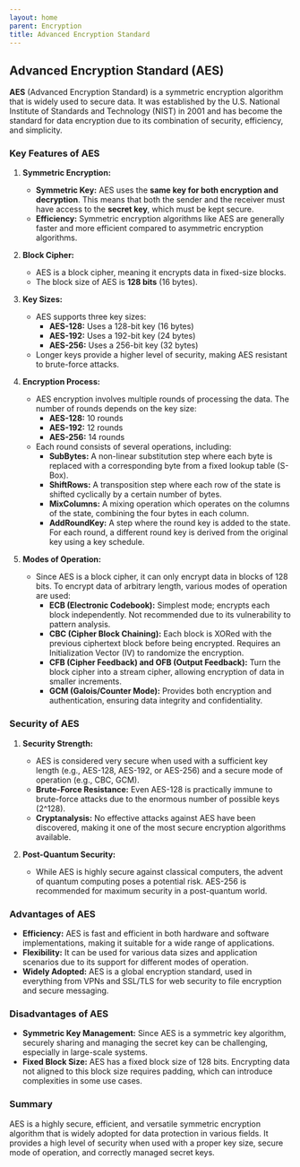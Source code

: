 ```yaml
---
layout: home
parent: Encryption
title: Advanced Encryption Standard
---
```


## Advanced Encryption Standard (AES)

**AES** (Advanced Encryption Standard) is a symmetric encryption algorithm that is widely used to secure data. It was established by the U.S. National Institute of Standards and Technology (NIST) in 2001 and has become the standard for data encryption due to its combination of security, efficiency, and simplicity.

### Key Features of AES

1. **Symmetric Encryption:**
   - **Symmetric Key:** AES uses the __same key for both encryption and decryption__. This means that both the sender and the receiver must have access to the __secret key__, which must be kept secure.
   - **Efficiency:** Symmetric encryption algorithms like AES are generally faster and more efficient compared to asymmetric encryption algorithms.

2. **Block Cipher:**
   - AES is a block cipher, meaning it encrypts data in fixed-size blocks.
   - The block size of AES is **128 bits** (16 bytes).

3. **Key Sizes:**
   - AES supports three key sizes:
     - **AES-128:** Uses a 128-bit key (16 bytes)
     - **AES-192:** Uses a 192-bit key (24 bytes)
     - **AES-256:** Uses a 256-bit key (32 bytes)
   - Longer keys provide a higher level of security, making AES resistant to brute-force attacks.

4. **Encryption Process:**
   - AES encryption involves multiple rounds of processing the data. The number of rounds depends on the key size:
     - **AES-128:** 10 rounds
     - **AES-192:** 12 rounds
     - **AES-256:** 14 rounds
   - Each round consists of several operations, including:
     - **SubBytes:** A non-linear substitution step where each byte is replaced with a corresponding byte from a fixed lookup table (S-Box).
     - **ShiftRows:** A transposition step where each row of the state is shifted cyclically by a certain number of bytes.
     - **MixColumns:** A mixing operation which operates on the columns of the state, combining the four bytes in each column.
     - **AddRoundKey:** A step where the round key is added to the state. For each round, a different round key is derived from the original key using a key schedule.

5. **Modes of Operation:**
   - Since AES is a block cipher, it can only encrypt data in blocks of 128 bits. To encrypt data of arbitrary length, various modes of operation are used:
     - **ECB (Electronic Codebook):** Simplest mode; encrypts each block independently. Not recommended due to its vulnerability to pattern analysis.
     - **CBC (Cipher Block Chaining):** Each block is XORed with the previous ciphertext block before being encrypted. Requires an Initialization Vector (IV) to randomize the encryption.
     - **CFB (Cipher Feedback) and OFB (Output Feedback):** Turn the block cipher into a stream cipher, allowing encryption of data in smaller increments.
     - **GCM (Galois/Counter Mode):** Provides both encryption and authentication, ensuring data integrity and confidentiality.

### Security of AES

1. **Security Strength:**
   - AES is considered very secure when used with a sufficient key length (e.g., AES-128, AES-192, or AES-256) and a secure mode of operation (e.g., CBC, GCM).
   - **Brute-Force Resistance:** Even AES-128 is practically immune to brute-force attacks due to the enormous number of possible keys (2^128).
   - **Cryptanalysis:** No effective attacks against AES have been discovered, making it one of the most secure encryption algorithms available.

2. **Post-Quantum Security:**
   - While AES is highly secure against classical computers, the advent of quantum computing poses a potential risk. AES-256 is recommended for maximum security in a post-quantum world.

### Advantages of AES

- **Efficiency:** AES is fast and efficient in both hardware and software implementations, making it suitable for a wide range of applications.
- **Flexibility:** It can be used for various data sizes and application scenarios due to its support for different modes of operation.
- **Widely Adopted:** AES is a global encryption standard, used in everything from VPNs and SSL/TLS for web security to file encryption and secure messaging.

### Disadvantages of AES

- **Symmetric Key Management:** Since AES is a symmetric key algorithm, securely sharing and managing the secret key can be challenging, especially in large-scale systems.
- **Fixed Block Size:** AES has a fixed block size of 128 bits. Encrypting data not aligned to this block size requires padding, which can introduce complexities in some use cases.

### Summary
AES is a highly secure, efficient, and versatile symmetric encryption algorithm that is widely adopted for data protection in various fields. It provides a high level of security when used with a proper key size, secure mode of operation, and correctly managed secret keys.